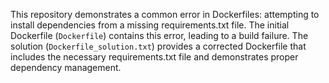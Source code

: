 This repository demonstrates a common error in Dockerfiles: attempting to install dependencies from a missing requirements.txt file.  The initial Dockerfile (`Dockerfile`) contains this error, leading to a build failure.  The solution (`Dockerfile_solution.txt`) provides a corrected Dockerfile that includes the necessary requirements.txt file and demonstrates proper dependency management.